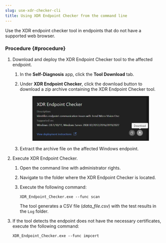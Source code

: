 ```yaml
---
slug: use-xdr-checker-cli
title: Using XDR Endpoint Checker from the command line
---
```


Use the XDR endpoint checker tool in endpoints that do not have a supported web browser.

### Procedure {#procedure}

1.  Download and deploy the XDR Endpoint Checker tool to the affected endpoint.

    1.  In the **Self-Diagnosis** app, click the **Tool Download** tab.

    2.  Under **XDR Endpoint Checker**, click the download button to download a zip archive containing the XDR Endpoint Checker tool.

        <figure>
        <img src="./images/download_xdr_check=71bbd2dc-afc5-4759-8cf4-8510fd612e0e.webp" />
        </figure>

    3.  Extract the archive file on the affected Windows endpoint.

2.  Execute XDR Endpoint Checker.

    1.  Open the command line with administrator rights.

    2.  Navigate to the folder where the XDR Endpoint Checker is located.

    3.  Execute the following command:

        ``` codeblock
        XDR_Endpoint_Checker.exe --func scan
        ```

        The tool generates a CSV file (*data_file.csv*) with the test results in the `Log` folder.

3.  If the tool detects the endpoint does not have the necessary certificates, execute the following command:

    ``` codeblock
    XDR_Endpoint_Checker.exe --func impcert
    ```
